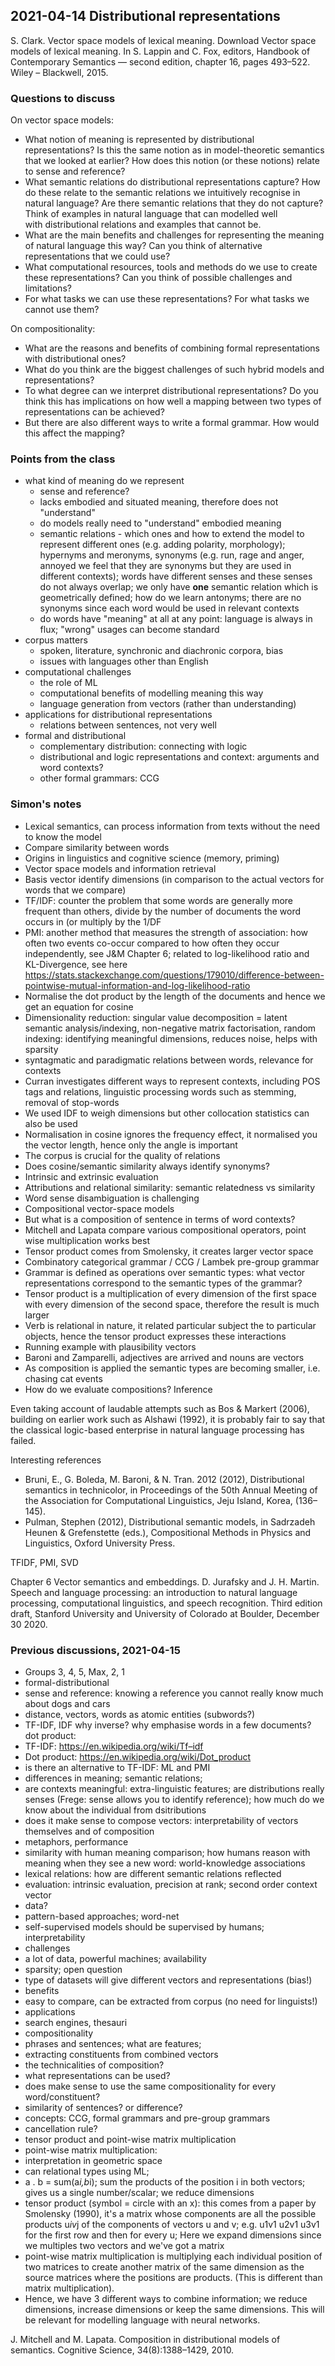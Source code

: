## 2021-04-14 Distributional representations

S. Clark. Vector space models of lexical meaning. Download Vector space models of lexical meaning. In S. Lappin and C. Fox, editors, Handbook of Contemporary Semantics — second edition, chapter 16, pages 493–522. Wiley – Blackwell, 2015.

### Questions to discuss

On vector space models:

* What notion of meaning is represented by distributional representations? Is this the same notion as in model-theoretic semantics that we looked at earlier? How does this notion (or these notions) relate to sense and reference?
* What semantic relations do distributional representations capture? How do these relate to the semantic relations we intuitively recognise in natural language? Are there semantic relations that they do not capture? Think of examples in natural language that can modelled well with distributional relations and examples that cannot be.
* What are the main benefits and challenges for representing the meaning of natural language this way? Can you think of alternative representations that we could use?
* What computational resources, tools and methods do we use to create these representations? Can you think of possible challenges and limitations?
* For what tasks we can use these representations? For what tasks we cannot use them?

On compositionality:

* What are the reasons and benefits of combining formal representations with distributional ones?
* What do you think are the biggest challenges of such hybrid models and representations?
* To what degree can we interpret distributional representations? Do you think this has implications on how well a mapping between two types of representations can be achieved?
* But there are also different ways to write a formal grammar. How would this affect the mapping?

### Points from the class

* what kind of meaning do we represent
  * sense and reference?
  * lacks embodied and situated meaning, therefore does not "understand"
  * do models really need to "understand" embodied meaning
  * semantic relations - which ones and how to extend the model to represent different ones (e.g. adding polarity, morphology); hypernyms and meronyms, synonyms (e.g. run, rage and anger, annoyed we feel that they are synonyms but they are used in different contexts); words have different senses and these senses do not always overlap; we only have **one** semantic relation which is geometrically defined; how do we learn antonyms; there are no synonyms since each word would be used in relevant contexts
  * do words have "meaning" at all at any point: language is always in flux; "wrong" usages can become standard
* corpus matters
  * spoken, literature, synchronic and diachronic corpora, bias
  * issues with languages other than English
* computational challenges
  * the role of ML
  * computational benefits of modelling meaning this way
  * language generation from vectors (rather than understanding)
* applications for distributional representations
  * relations between sentences, not very well
* formal and distributional
  * complementary distribution: connecting with logic
  * distributional and logic representations and context: arguments and word contexts?
  * other formal grammars: CCG

### Simon's notes

* Lexical semantics, can process information from texts without the need to know the model
* Compare similarity between words
* Origins in linguistics and cognitive science (memory, priming)
* Vector space models and information retrieval
* Basis vector identify dimensions (in comparison to the actual vectors for words that we compare)
* TF/IDF: counter the problem that some words are generally more frequent than others, divide by the number of documents the word occurs in (or multiply by the 1/DF
* PMI: another method that measures the strength of association: how often two events co-occur compared to how often they occur independently, see J&M Chapter 6; related to log-likelihood ratio and KL-Divergence, see here <https://stats.stackexchange.com/questions/179010/difference-between-pointwise-mutual-information-and-log-likelihood-ratio>
* Normalise the dot product by the length of the documents and hence we get an equation for cosine
* Dimensionality reduction: singular value decomposition = latent semantic analysis/indexing, non-negative matrix factorisation, random indexing: identifying meaningful dimensions, reduces noise, helps with sparsity
* syntagmatic and paradigmatic relations between words, relevance for contexts
* Curran investigates different ways to represent contexts, including POS tags and relations, linguistic processing words such as stemming, removal of stop-words
* We used IDF to weigh dimensions but other collocation statistics can also be used
* Normalisation in cosine ignores the frequency effect, it normalised you the vector length, hence only the angle is important
* The corpus is crucial for the quality of relations
* Does cosine/semantic similarity always identify synonyms?
* Intrinsic and extrinsic evaluation
* Attributions and relational similarity: semantic relatedness vs similarity
* Word sense disambiguation is challenging
* Compositional vector-space models
* But what is a composition of sentence in terms of word contexts?
* Mitchell and Lapata compare various compositional operators, point wise multiplication works best
* Tensor product comes from Smolensky, it creates larger vector space
* Combinatory categorical grammar / CCG / Lambek pre-group grammar
* Grammar is defined as operations over semantic types: what vector representations correspond to the semantic types of the grammar?
* Tensor product is a multiplication of every dimension of the first space with every dimension of the second space, therefore the result is much larger
* Verb is relational in nature, it related particular subject the to particular objects, hence the tensor product expresses these interactions
* Running example with plausibility vectors
* Baroni and Zamparelli, adjectives are arrived and nouns are vectors
* As composition is applied the semantic types are becoming smaller, i.e. chasing cat events
* How do we evaluate compositions? Inference

Even taking account of laudable attempts such as Bos & Markert (2006), building on earlier work such as Alshawi (1992), it is probably fair to say that the classical logic-based enterprise in natural language processing has failed.

Interesting references

* Bruni, E., G. Boleda, M. Baroni, & N. Tran. 2012 (2012), Distributional semantics in technicolor, in Proceedings of the 50th Annual Meeting of the Association for Computational Linguistics, Jeju Island, Korea, (136–145).
* Pulman, Stephen (2012), Distributional semantic models, in Sadrzadeh Heunen & Grefenstette (eds.), Compositional Methods in Physics and Linguistics, Oxford University Press.

TFIDF, PMI, SVD

Chapter 6 Vector semantics and embeddings. D. Jurafsky and J. H. Martin. Speech and language processing: an introduction to natural language processing, computational linguistics, and speech recognition. Third edition draft, Stanford University and University of Colorado at Boulder, December 30 2020.

### Previous discussions, 2021-04-15

* Groups 3, 4, 5, Max, 2, 1
* formal-distributional
* sense and reference: knowing a reference you cannot really know much about dogs and cars
* distance, vectors, words as atomic entities (subwords?)
* TF-IDF, IDF why inverse? why emphasise words in a few documents? dot product:
* TF-IDF: <https://en.wikipedia.org/wiki/Tf>[–idf](https://en.wikipedia.org/wiki/Tf%E2%80%93idf)
* Dot product: <https://en.wikipedia.org/wiki/Dot_product>
* is there an alternative to TF-IDF: ML and PMI
* differences in meaning; semantic relations;
* are contexts meaningful: extra-linguistic features; are distributions really senses (Frege: sense allows you to identify reference); how much do we know about the individual from dsitributions
* does it make sense to compose vectors: interpretability of vectors themselves and of composition
* metaphors, performance
* similarity with human meaning comparison; how humans reason with meaning when they see a new word: world-knowledge associations
* lexical relations: how are different semantic relations reflected
* evaluation: intrinsic evaluation, precision at rank; second order context vector
* data?
* pattern-based approaches; word-net
* self-supervised models should be supervised by humans; interpretability
* challenges
* a lot of data, powerful machines; availability
* sparsity; open question
* type of datasets will give different vectors and representations (bias!)
* benefits
* easy to compare, can be extracted from corpus (no need for linguists!)
* applications
* search engines, thesauri
* compositionality
* phrases and sentences; what are features;
* extracting constituents from combined vectors
* the technicalities of composition?
* what representations can be used?
* does make sense to use the same compositionality for every word/constituent?
* similarity of sentences? or difference?
* concepts: CCG, formal grammars and pre-group grammars
* cancellation rule?
* tensor product and point-wise matrix multiplication
* point-wise matrix multiplication:
* interpretation in geometric space
* can relational types using ML;
* a . b = sum(a*i,b*i); sum the products of the position i in both vectors; gives us a single number/scalar; we reduce dimensions
* tensor product (symbol = circle with an x): this comes from a paper by Smolensky (1990), it's a matrix whose components are all the possible products u*iv*j of the components of vectors u and v; e.g. u1v1 u2v1 u3v1 for the first row and then for every u; Here we expand dimensions since we multiples two vectors and we've got a matrix
* point-wise matrix multiplication is multiplying each individual position of two matrices to create another matrix of the same dimension as the source matrices where the positions are products. (This is different than matrix multiplication).
* Hence, we have 3 different ways to combine information; we reduce dimensions, increase dimensions or keep the same dimensions. This will be relevant for modelling language with neural networks.

J. Mitchell and M. Lapata. Composition in distributional models of semantics. Cognitive Science, 34(8):1388–1429, 2010.
